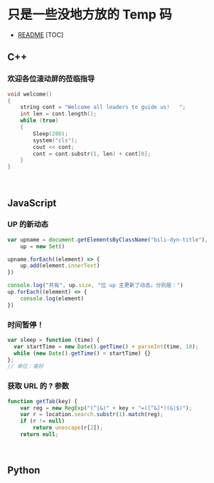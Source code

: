 # 只是一些没地方放的 Temp 码

- [README](../README.md)
  [TOC]

## C++

### 欢迎各位滚动屏的莅临指导

```C++ {.line-numbers}
void welcome()
{
    string cont = "Welcome all leaders to guide us!   ";
    int len = cont.length();
    while (true)
    {
        Sleep(200);
        system("cls");
        cout << cont;
        cont = cont.substr(1, len) + cont[0];
    }
}
```

<br>

## JavaScript

### UP 的新动态

```JavaScript {.line-numbers}
var upname = document.getElementsByClassName("bili-dyn-title"),
	up = new Set()

upname.forEach((element) => {
	up.add(element.innerText)
})

console.log("共有", up.size, "位 up 主更新了动态。分别是：")
up.forEach((element) => {
	console.log(element)
})
```

### 时间暂停！

```JavaScript {.line-numbers}
var sleep = function (time) {
  var startTime = new Date().getTime() + parseInt(time, 10);
  while (new Date().getTime() < startTime) {}
};
// 单位：毫秒
```

### 获取 URL 的 ? 参数

```JavaScript {.line-numbers}
function getTab(key) {
    var reg = new RegExp("(^|&)" + key + "=([^&]*)(&|$)");
    var r = location.search.substr(1).match(reg);
    if (r != null)
        return unescape(r[2]);
    return null;
```

<br>

## Python
